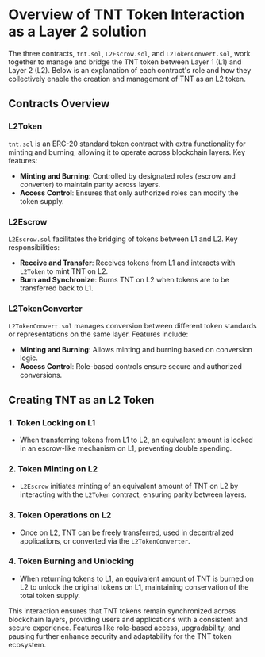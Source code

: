 # Overview of TNT Token Interaction as a Layer 2 solution

The three contracts, `tnt.sol`, `L2Escrow.sol`, and `L2TokenConvert.sol`, work together to manage and bridge the TNT token between Layer 1 (L1) and Layer 2 (L2). Below is an explanation of each contract's role and how they collectively enable the creation and management of TNT as an L2 token.

## Contracts Overview

### L2Token
`tnt.sol` is an ERC-20 standard token contract with extra functionality for minting and burning, allowing it to operate across blockchain layers. Key features:
- **Minting and Burning**: Controlled by designated roles (escrow and converter) to maintain parity across layers.
- **Access Control**: Ensures that only authorized roles can modify the token supply.

### L2Escrow
`L2Escrow.sol` facilitates the bridging of tokens between L1 and L2. Key responsibilities:
- **Receive and Transfer**: Receives tokens from L1 and interacts with `L2Token` to mint TNT on L2.
- **Burn and Synchronize**: Burns TNT on L2 when tokens are to be transferred back to L1.

### L2TokenConverter
`L2TokenConvert.sol` manages conversion between different token standards or representations on the same layer. Features include:
- **Minting and Burning**: Allows minting and burning based on conversion logic.
- **Access Control**: Role-based controls ensure secure and authorized conversions.

## Creating TNT as an L2 Token

### 1. Token Locking on L1
- When transferring tokens from L1 to L2, an equivalent amount is locked in an escrow-like mechanism on L1, preventing double spending.

### 2. Token Minting on L2
- `L2Escrow` initiates minting of an equivalent amount of TNT on L2 by interacting with the `L2Token` contract, ensuring parity between layers.

### 3. Token Operations on L2
- Once on L2, TNT can be freely transferred, used in decentralized applications, or converted via the `L2TokenConverter`.

### 4. Token Burning and Unlocking
- When returning tokens to L1, an equivalent amount of TNT is burned on L2 to unlock the original tokens on L1, maintaining conservation of the total token supply.

This interaction ensures that TNT tokens remain synchronized across blockchain layers, providing users and applications with a consistent and secure experience. Features like role-based access, upgradability, and pausing further enhance security and adaptability for the TNT token ecosystem.
